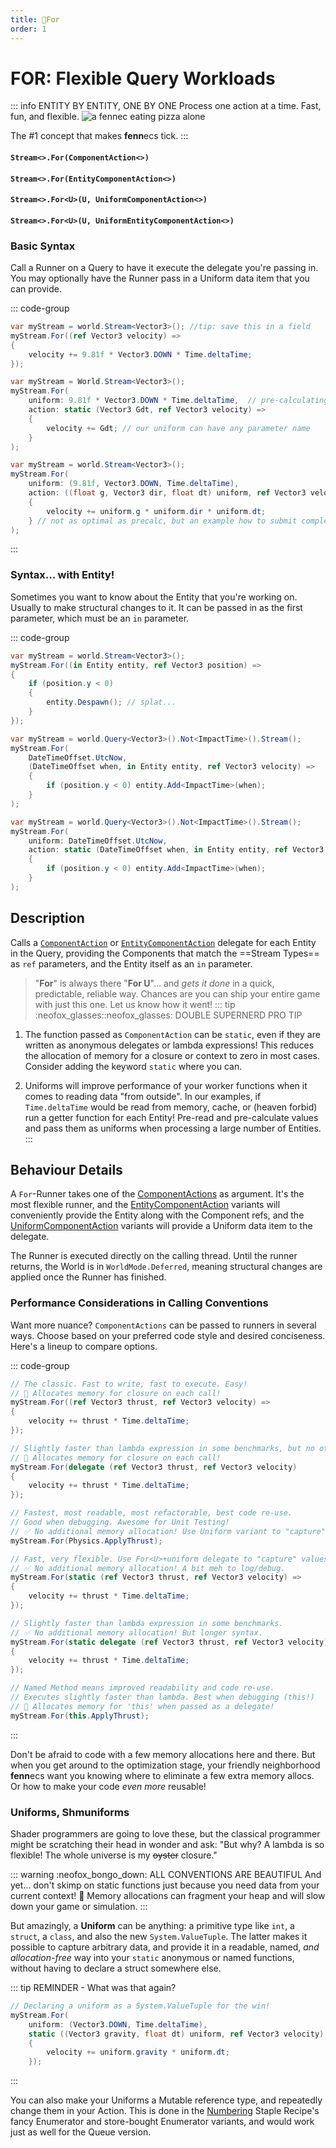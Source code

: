 ```yaml
---
title: 🥇For
order: 1
---
```


# FOR: Flexible Query Workloads
::: info ENTITY BY ENTITY, ONE BY ONE
Process one action at a time. Fast, fun, and flexible.
![a fennec eating pizza alone](https://fennecs.tech/img/fennec-for.png)

The #1 concept that makes **fenn**ecs tick.
:::

#### `Stream<>.For(ComponentAction<>)`
#### `Stream<>.For(EntityComponentAction<>)`
#### `Stream<>.For<U>(U, UniformComponentAction<>)`
#### `Stream<>.For<U>(U, UniformEntityComponentAction<>)`

### Basic Syntax

Call a Runner on a Query to have it execute the delegate you're passing in. You may optionally have the Runner pass in a Uniform data item that you can provide.

::: code-group
```cs [For(...) plain]
var myStream = world.Stream<Vector3>(); //tip: save this in a field
myStream.For((ref Vector3 velocity) => 
{
    velocity += 9.81f * Vector3.DOWN * Time.deltaTime;
});
```

```cs [For&lt;U&gt;(...) with uniform value]
var myStream = World.Stream<Vector3>();
myStream.For(
    uniform: 9.81f * Vector3.DOWN * Time.deltaTime,  // pre-calculating gravity
    action: static (Vector3 Gdt, ref Vector3 velocity) => 
    {
        velocity += Gdt; // our uniform can have any parameter name
    }
); 
```
```cs [For&lt;U&gt;(...) with uniform tuple]
var myStream = world.Stream<Vector3>();
myStream.For(
    uniform: (9.81f, Vector3.DOWN, Time.deltaTime),
    action: ((float g, Vector3 dir, float dt) uniform, ref Vector3 velocity) => 
    {
        velocity += uniform.g * uniform.dir * uniform.dt;
    } // not as optimal as precalc, but an example how to submit complex tuples
); 
```
:::

### Syntax... with Entity!

Sometimes you want to know about the Entity that you're working on. Usually to make structural changes to it.
It can be passed in as the first parameter, which must be an `in` parameter.

::: code-group
```cs [For(...) plain]
var myStream = world.Stream<Vector3>();
myStream.For((in Entity entity, ref Vector3 position) => 
{
    if (position.y < 0) 
    {
        entity.Despawn(); // splat...
    }
});
```

```cs [For(...) with uniform value]
var myStream = world.Query<Vector3>().Not<ImpactTime>().Stream();
myStream.For(
    DateTimeOffset.UtcNow,
    (DateTimeOffset when, in Entity entity, ref Vector3 velocity) => 
    {
        if (position.y < 0) entity.Add<ImpactTime>(when);
    }
); 
```

```cs [For(...) verbose, with uniform value]
var myStream = world.Query<Vector3>().Not<ImpactTime>().Stream();
myStream.For(
    uniform: DateTimeOffset.UtcNow,
    action: static (DateTimeOffset when, in Entity entity, ref Vector3 velocity) => 
    {
        if (position.y < 0) entity.Add<ImpactTime>(when);
    }
); 
```

## Description
Calls a [`ComponentAction`](Delegates.md#ComponentAction-and-UniformComponentAction) or  [`EntityComponentAction`](Delegates.md#entitycomponentaction-and-entityuniformcomponentaction) delegate for each Entity in the Query, providing the Components that match the ==Stream Types== as `ref` parameters, and the Entity itself as an `in` parameter.

> "**For**" is always there "**For U**"... and _gets it done_ in a quick, predictable, reliable way.  Chances are you can ship your entire game with just this one. Let us know how it went!
::: tip :neofox_glasses::neofox_glasses: DOUBLE SUPERNERD PRO TIP
1. The function passed as `ComponentAction` can be `static`, even if they are written as anonymous delegates or lambda expressions! This reduces the allocation of memory for a closure or context to zero in most cases. Consider adding the keyword `static` where you can.

2. Uniforms will improve performance of your worker functions when it comes to reading data "from outside". In our examples, if `Time.deltaTime` would be read from memory, cache, or (heaven forbid) run a getter function for each Entity! Pre-read and pre-calculate values and pass them as uniforms when processing a large number of Entities.
:::


## Behaviour Details
A `For`-Runner takes one of the [ComponentActions](Delegates.md) as argument. It's the most flexible runner, and the [EntityComponentAction](Delegates.md) variants will conveniently provide the Entity along with the Component refs, and the [UniformComponentAction](Delegates.md) variants will provide a Uniform data item to the delegate.

The Runner is executed directly on the calling thread. Until the runner returns, the World is in `WorldMode.Deferred`, meaning structural changes are applied once the Runner has finished.


### Performance Considerations in Calling Conventions

Want more nuance? `ComponentActions` can be passed to runners in several ways. Choose based on your preferred code style and desired conciseness. Here's a lineup to compare options.

::: code-group
```cs [🆗 lambda/delegate]
// The classic. Fast to write, fast to execute. Easy!
// 💩 Allocates memory for closure on each call!
myStream.For((ref Vector3 thrust, ref Vector3 velocity) => 
{
    velocity += thrust * Time.deltaTime;
});

// Slightly faster than lambda expression in some benchmarks, but no other upside.
// 💩 Allocates memory for closure on each call!
myStream.For(delegate (ref Vector3 thrust, ref Vector3 velocity) 
{
    velocity += thrust * Time.deltaTime;
});
```

```cs [🥇 static method]
// Fastest, most readable, most refactorable, best code re-use.
// Good when debugging. Awesome for Unit Testing!
// ✅ No additional memory allocation! Use Uniform variant to "capture" values.
myStream.For(Physics.ApplyThrust); 
```

```cs [🥈 static lambda/delegate]
// Fast, very flexible. Use For<U>+uniform delegate to "capture" values.
// ✅ No additional memory allocation! A bit meh to log/debug.
myStream.For(static (ref Vector3 thrust, ref Vector3 velocity) =>
{
    velocity += thrust * Time.deltaTime;
});

// Slightly faster than lambda expression in some benchmarks.
// ✅ No additional memory allocation! But longer syntax.
myStream.For(static delegate (ref Vector3 thrust, ref Vector3 velocity) 
{
    velocity += thrust * Time.deltaTime;
});
```

```cs [🥉 method]
// Named Method means improved readability and code re-use.
// Executes slightly faster than lambda. Best when debugging (this!)
// 💩 Allocates memory for 'this' when passed as a delegate!
myStream.For(this.ApplyThrust); 

```
:::

Don't be afraid to code with a few memory allocations here and there. But when you get around to the optimization stage, your friendly neighborhood **fenn**ecs want you knowing where to eliminate a few extra memory allocs. Or how to make your code *even more* reusable!



### Uniforms, Shmuniforms

Shader programmers are going to love these, but the classical programmer might be scratching their head in wonder and ask: "But why? A lambda is so flexible! The whole universe is my ~~oyster~~ closure."

::: warning :neofox_bongo_down: ALL CONVENTIONS ARE BEAUTIFUL
And yet... don't skimp on static functions just because you need data from your current context! 🦊 Memory allocations can fragment your heap and will slow down your game or simulation. 
:::

But amazingly, a **Uniform** can be anything: a primitive type like `int`, a `struct`, a `class`, and also the new `System.ValueTuple`. The latter makes it possible to capture arbitrary data, and provide it in a readable, named, *and allocation-free* way into your `static` anonymous or named functions, without having to declare a struct somewhere else.

::: tip REMINDER - What was that again?
```cs
// Declaring a uniform as a System.ValueTuple for the win!
myStream.For(
    uniform: (Vector3.DOWN, Time.deltaTime),
    static ((Vector3 gravity, float dt) uniform, ref Vector3 velocity) =>
    {
        velocity += uniform.gravity * uniform.dt;
    }); 
```
:::

You can also make your Uniforms a Mutable reference type, and repeatedly change them in your Action. This is done in the [Numbering](/cookbook/staples/Numbering.md) Staple Recipe's fancy Enumerator and store-bought Enumerator variants, and would work just as well for the Queue version.
